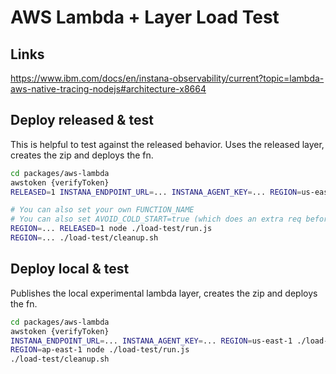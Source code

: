 # AWS Lambda + Layer Load Test

## Links

https://www.ibm.com/docs/en/instana-observability/current?topic=lambda-aws-native-tracing-nodejs#architecture-x8664

## Deploy released & test

This is helpful to test against the released behavior.
Uses the released layer, creates the zip and deploys the fn.

```sh
cd packages/aws-lambda
awstoken {verifyToken}
RELEASED=1 INSTANA_ENDPOINT_URL=... INSTANA_AGENT_KEY=... REGION=us-east-1 ./load-test/deploy.sh

# You can also set your own FUNCTION_NAME
# You can also set AVOID_COLD_START=true (which does an extra req before the test to not measure the cold start)
REGION=... RELEASED=1 node ./load-test/run.js 
REGION=... ./load-test/cleanup.sh
```

## Deploy local & test

Publishes the local experimental lambda layer, creates the zip and deploys the fn.

```sh
cd packages/aws-lambda
awstoken {verifyToken}
INSTANA_ENDPOINT_URL=... INSTANA_AGENT_KEY=... REGION=us-east-1 ./load-test/deploy.sh
REGION=ap-east-1 node ./load-test/run.js
./load-test/cleanup.sh
```